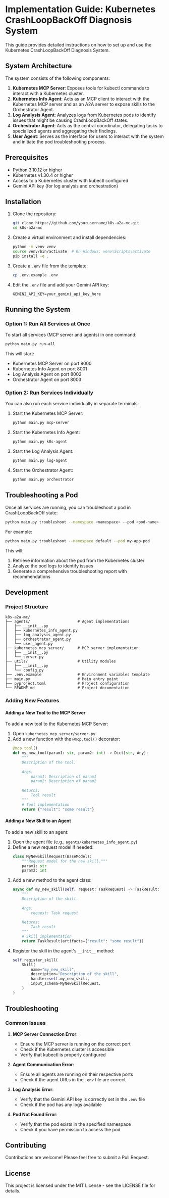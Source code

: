 # Implementation Guide: Kubernetes CrashLoopBackOff Diagnosis System

This guide provides detailed instructions on how to set up and use the Kubernetes CrashLoopBackOff Diagnosis System.

## System Architecture

The system consists of the following components:

1. **Kubernetes MCP Server**: Exposes tools for kubectl commands to interact with a Kubernetes cluster.
2. **Kubernetes Info Agent**: Acts as an MCP client to interact with the Kubernetes MCP server and as an A2A server to expose skills to the Orchestrator Agent.
3. **Log Analysis Agent**: Analyzes logs from Kubernetes pods to identify issues that might be causing CrashLoopBackOff states.
4. **Orchestrator Agent**: Acts as the central coordinator, delegating tasks to specialized agents and aggregating their findings.
5. **User Agent**: Serves as the interface for users to interact with the system and initiate the pod troubleshooting process.

## Prerequisites

- Python 3.10.12 or higher
- Kubernetes v1.30.4 or higher
- Access to a Kubernetes cluster with kubectl configured
- Gemini API key (for log analysis and orchestration)

## Installation

1. Clone the repository:
   ```bash
   git clone https://github.com/yourusername/k8s-a2a-mc.git
   cd k8s-a2a-mc
   ```

2. Create a virtual environment and install dependencies:
   ```bash
   python -m venv venv
   source venv/bin/activate  # On Windows: venv\Scripts\activate
   pip install -e .
   ```

3. Create a `.env` file from the template:
   ```bash
   cp .env.example .env
   ```

4. Edit the `.env` file and add your Gemini API key:
   ```
   GEMINI_API_KEY=your_gemini_api_key_here
   ```

## Running the System

### Option 1: Run All Services at Once

To start all services (MCP server and agents) in one command:

```bash
python main.py run-all
```

This will start:
- Kubernetes MCP Server on port 8000
- Kubernetes Info Agent on port 8001
- Log Analysis Agent on port 8002
- Orchestrator Agent on port 8003

### Option 2: Run Services Individually

You can also run each service individually in separate terminals:

1. Start the Kubernetes MCP Server:
   ```bash
   python main.py mcp-server
   ```

2. Start the Kubernetes Info Agent:
   ```bash
   python main.py k8s-agent
   ```

3. Start the Log Analysis Agent:
   ```bash
   python main.py log-agent
   ```

4. Start the Orchestrator Agent:
   ```bash
   python main.py orchestrator
   ```

## Troubleshooting a Pod

Once all services are running, you can troubleshoot a pod in CrashLoopBackOff state:

```bash
python main.py troubleshoot --namespace <namespace> --pod <pod-name>
```

For example:
```bash
python main.py troubleshoot --namespace default --pod my-app-pod
```

This will:
1. Retrieve information about the pod from the Kubernetes cluster
2. Analyze the pod logs to identify issues
3. Generate a comprehensive troubleshooting report with recommendations

## Development

### Project Structure

```
k8s-a2a-mc/
├── agents/                     # Agent implementations
│   ├── __init__.py
│   ├── kubernetes_info_agent.py
│   ├── log_analysis_agent.py
│   ├── orchestrator_agent.py
│   └── user_agent.py
├── kubernetes_mcp_server/      # MCP server implementation
│   ├── __init__.py
│   └── server.py
├── utils/                      # Utility modules
│   ├── __init__.py
│   └── config.py
├── .env.example                # Environment variables template
├── main.py                     # Main entry point
├── pyproject.toml              # Project configuration
└── README.md                   # Project documentation
```

### Adding New Features

#### Adding a New Tool to the MCP Server

To add a new tool to the Kubernetes MCP Server:

1. Open `kubernetes_mcp_server/server.py`
2. Add a new function with the `@mcp.tool()` decorator:
   ```python
   @mcp.tool()
   def my_new_tool(param1: str, param2: int) -> Dict[str, Any]:
       """
       Description of the tool.
       
       Args:
           param1: Description of param1
           param2: Description of param2
           
       Returns:
           Tool result
       """
       # Tool implementation
       return {"result": "some result"}
   ```

#### Adding a New Skill to an Agent

To add a new skill to an agent:

1. Open the agent file (e.g., `agents/kubernetes_info_agent.py`)
2. Define a new request model if needed:
   ```python
   class MyNewSkillRequest(BaseModel):
       """Request model for the new skill."""
       param1: str
       param2: int
   ```
3. Add a new method to the agent class:
   ```python
   async def my_new_skill(self, request: TaskRequest) -> TaskResult:
       """
       Description of the skill.
       
       Args:
           request: Task request
           
       Returns:
           Task result
       """
       # Skill implementation
       return TaskResult(artifacts={"result": "some result"})
   ```
4. Register the skill in the agent's `__init__` method:
   ```python
   self.register_skill(
       Skill(
           name="my_new_skill",
           description="Description of the skill",
           handler=self.my_new_skill,
           input_schema=MyNewSkillRequest,
       )
   )
   ```

## Troubleshooting

### Common Issues

1. **MCP Server Connection Error**:
   - Ensure the MCP server is running on the correct port
   - Check if the Kubernetes cluster is accessible
   - Verify that kubectl is properly configured

2. **Agent Communication Error**:
   - Ensure all agents are running on their respective ports
   - Check if the agent URLs in the `.env` file are correct

3. **Log Analysis Error**:
   - Verify that the Gemini API key is correctly set in the `.env` file
   - Check if the pod has any logs available

4. **Pod Not Found Error**:
   - Verify that the pod exists in the specified namespace
   - Check if you have permission to access the pod

## Contributing

Contributions are welcome! Please feel free to submit a Pull Request.

## License

This project is licensed under the MIT License - see the LICENSE file for details.
